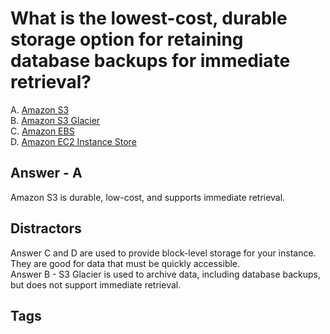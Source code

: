 # What is the lowest-cost, durable storage option for retaining database backups for immediate retrieval?

A. [Amazon S3](../202309110516)  
B. [Amazon S3 Glacier](../202309120137)  
C. [Amazon EBS](../202309120445)  
D. [Amazon EC2 Instance Store](../202309120447)  

## Answer - A
Amazon S3 is durable, low-cost, and supports immediate retrieval.  

## Distractors
Answer C and D are used to provide block-level storage for your instance. They are good for data that must be quickly accessible.  
Answer B - S3 Glacier is used to archive data, including database backups, but does not support immediate retrieval.  

## Tags
